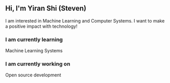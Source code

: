 ## Hi, I'm Yiran Shi (Steven) 

I am interested in Machine Learning and Computer Systems. I want to make a positive impact with technology!

### I am currently learning

Machine Learning Systems

### I am currently working on

Open source development

<!---
Steven-Yiran/Steven-Yiran is a special repository because its `README.md` (this file) appears on your GitHub profile.
You can click the Preview link to take a look at your changes.
--->
